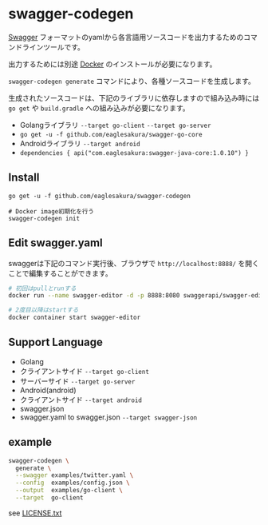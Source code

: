 # swagger-codegen

[Swagger](https://swagger.io/) フォーマットのyamlから各言語用ソースコードを出力するためのコマンドラインツールです。

出力するためには別途 [Docker](https://www.docker.com/) のインストールが必要になります。

`swagger-codegen generate` コマンドにより、各種ソースコードを生成します。

生成されたソースコードは、下記のライブラリに依存しますので組み込み時には `go get` や `build.gradle` への組み込みが必要になります。

 * Golangライブラリ `--target go-client` `--target go-server`
  * `go get -u -f github.com/eaglesakura/swagger-go-core`
 * Androidライブラリ `--target android`
  * `dependencies { api("com.eaglesakura:swagger-java-core:1.0.10") }`

## Install

```
go get -u -f github.com/eaglesakura/swagger-codegen

# Docker image初期化を行う
swagger-codegen init
```

## Edit swagger.yaml

swaggerは下記のコマンド実行後、ブラウザで `http://localhost:8888/` を開くことで編集することができます。

```bash
# 初回はpullとrunする
docker run --name swagger-editor -d -p 8888:8080 swaggerapi/swagger-editor:v2.10.5
```

```bash
# 2度目以降はstartする
docker container start swagger-editor
```

## Support Language

 * Golang
  * クライアントサイド `--target go-client`
  * サーバーサイド `--target go-server`
 * Android(android)
  * クライアントサイド `--target android`
 * swagger.json
  * swagger.yaml to swagger.json `--target swagger-json`

## example

```bash
swagger-codegen \
  generate \
  --swagger examples/twitter.yaml \
  --config  examples/config.json \
  --output  examples/go-client \
  --target  go-client
```

see [LICENSE.txt](./LICENSE.txt)
